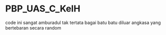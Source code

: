 # PBP_UAS_C_KelH

code ini sangat amburadul tak tertata bagai batu batu diluar angkasa yang bertebaran secara random
